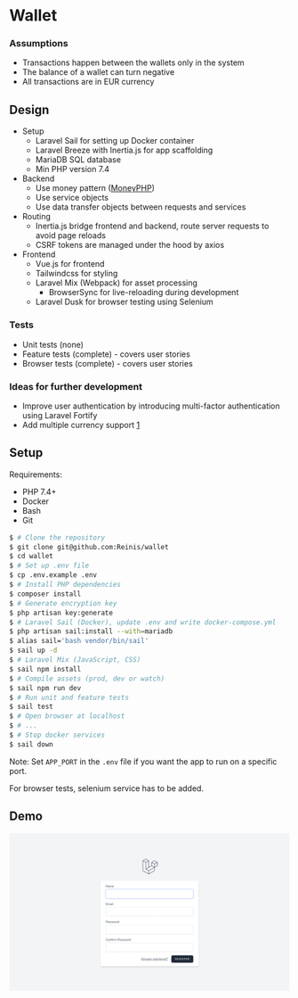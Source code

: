 # Wallet

### Assumptions

- Transactions happen between the wallets only in the system
- The balance of a wallet can turn negative
- All transactions are in EUR currency

## Design

- Setup
    - Laravel Sail for setting up Docker container
    - Laravel Breeze with Inertia.js for app scaffolding
    - MariaDB SQL database
    - Min PHP version 7.4
- Backend
    - Use money pattern ([MoneyPHP][moneyphp])
    - Use service objects
    - Use data transfer objects between requests and services
- Routing
    - Inertia.js bridge frontend and backend, route server requests to avoid page reloads
    - CSRF tokens are managed under the hood by axios
- Frontend
    - Vue.js for frontend
    - Tailwindcss for styling
    - Laravel Mix (Webpack) for asset processing
        - BrowserSync for live-reloading during development
    - Laravel Dusk for browser testing using Selenium

[moneyphp]: http://moneyphp.org/

### Tests

- Unit tests (none)
- Feature tests (complete) - covers user stories
- Browser tests (complete) - covers user stories

### Ideas for further development

- Improve user authentication by introducing multi-factor authentication using Laravel Fortify
- Add multiple currency support [1]

[1]: https://moneyphp.org/en/stable/features/currency-conversion.html

## Setup

Requirements:
- PHP 7.4+
- Docker
- Bash
- Git

```bash
$ # Clone the repository
$ git clone git@github.com:Reinis/wallet
$ cd wallet
$ # Set up .env file
$ cp .env.example .env
$ # Install PHP dependencies
$ composer install
$ # Generate encryption key
$ php artisan key:generate
$ # Laravel Sail (Docker), update .env and write docker-compose.yml
$ php artisan sail:install --with=mariadb
$ alias sail='bash vendor/bin/sail'
$ sail up -d
$ # Laravel Mix (JavaScript, CSS)
$ sail npm install
$ # Compile assets (prod, dev or watch)
$ sail npm run dev
$ # Run unit and feature tests
$ sail test
$ # Open browser at localhost
$ # ...
$ # Stop docker services
$ sail down
```

Note: Set `APP_PORT` in the `.env` file if you want the app to run on a specific port.

For browser tests, selenium service has to be added.

## Demo

![Wallet demo](wallet-demo.gif)
